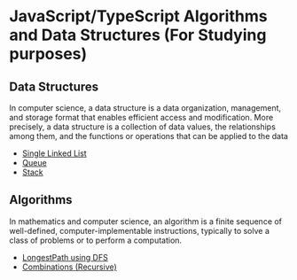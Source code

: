 # JavaScript/TypeScript Algorithms and Data Structures (For Studying purposes)

## Data Structures

In computer science, a data structure is a data organization, management, and storage format that enables efficient access and modification. More precisely, a data structure is a collection of data values, the relationships among them, and the functions or operations that can be applied to the data

* [Single Linked List](data-structures/SingleLinkedList.ts)
* [Queue](data-structures/Queue.ts)
* [Stack](data-structures/Stack.ts)


## Algorithms

In mathematics and computer science, an algorithm is a finite sequence of well-defined, computer-implementable instructions, typically to solve a class of problems or to perform a computation.

* [LongestPath using DFS](algorithms/LongestPath.ts)
* [Combinations (Recursive)](algorithms/Combinations.ts)

